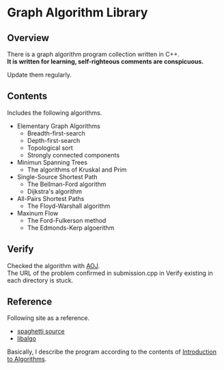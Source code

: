 # Graph Algorithm Library

## Overview

There is a graph algorithm program collection written in C++.  
**It is written for learning, self-righteous comments are conspicuous.**

Update them regularly.

## Contents

Includes the following algorithms.

- Elementary Graph Algorithms
  - Breadth-first-search
  - Depth-first-search
  - Topological sort
  - Strongly connected components
- Minimun Spanning Trees
  - The algorithms of Kruskal and Prim
- Single-Source Shortest Path
  - The Bellman-Ford algorithm
  - Dijkstra's algorithm
- All-Pairs Shortest Paths
  - The Floyd-Warshall algorithm
- Maxinum Flow
  - The Ford-Fulkerson method
  - The Edmonds-Kerp algoerithm

## Verify

Checked the algorithm with [AOJ][AOJ].  
The URL of the problem confirmed in submission.cpp in Verify existing in each directory is stuck.

## Reference

Following site as a reference.

* [spaghetti source][spaghetti source]
* [libalgo][libalgo]

Basically, I describe the program according to the contents of [Introduction to Algorithms][CLRS].

[//]: # (These are reference links used in the body of this note and get stripped out when the markdown processor does its job. There is no need to format nicely because it shouldn't be seen. Thanks SO - http://stackoverflow.com/questions/4823468/store-comments-in-markdown-syntax)

[mnrn]: <https://github.com/mnrn/graph>

[spaghetti source]: <http://www.prefield.com/algorithm/>
[libalgo]:<http://tubo28.me/algorithm/>

[AOJ]: <http://judge.u-aizu.ac.jp/onlinejudge/>

[CLRS]: <https://www.amazon.com/Introduction-Algorithms-3rd-MIT-Press/dp/0262033844>
